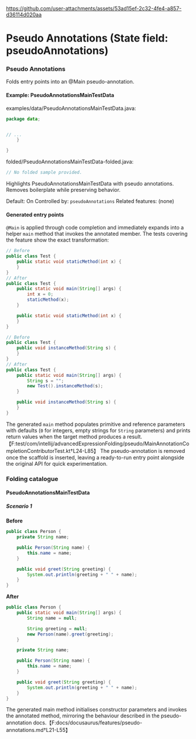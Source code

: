 https://github.com/user-attachments/assets/53ad15ef-2c32-4fe4-a857-d36114d020aa

# Pseudo Annotations (State field: pseudoAnnotations)

### Pseudo Annotations
Folds entry points into an @Main pseudo-annotation.

#### Example: PseudoAnnotationsMainTestData

examples/data/PseudoAnnotationsMainTestData.java:
```java
package data;


// ...
    }

}
```

folded/PseudoAnnotationsMainTestData-folded.java:
```java
// No folded sample provided.
```

Highlights PseudoAnnotationsMainTestData with pseudo annotations.
Removes boilerplate while preserving behavior.

Default: On
Controlled by: `pseudoAnnotations`
Related features: (none)

#### Generated entry points

`@Main` is applied through code completion and immediately expands into a helper `main` method that invokes the annotated member. The tests covering the feature show the exact transformation:

```java
// Before
public class Test {
    public static void staticMethod(int x) {
    }
}
// After
public class Test {
    public static void main(String[] args) {
        int x = 0;
        staticMethod(x);
    }

    public static void staticMethod(int x) {
    }
}
```

```java
// Before
public class Test {
    public void instanceMethod(String s) {
    }
}
// After
public class Test {
    public static void main(String[] args) {
        String s = "";
        new Test().instanceMethod(s);
    }

    public void instanceMethod(String s) {
    }
}
```

The generated `main` method populates primitive and reference parameters with defaults (`0` for integers, empty strings for `String` parameters) and prints return values when the target method produces a result.【F:test/com/intellij/advancedExpressionFolding/pseudo/MainAnnotationCompletionContributorTest.kt†L24-L85】 The pseudo-annotation is removed once the scaffold is inserted, leaving a ready-to-run entry point alongside the original API for quick experimentation.

### Folding catalogue

#### PseudoAnnotationsMainTestData

##### Scenario 1

**Before**
```java
public class Person {
    private String name;

    public Person(String name) {
        this.name = name;
    }

    public void greet(String greeting) {
        System.out.println(greeting + " " + name);
    }
}
```

**After**
```java
public class Person {
    public static void main(String[] args) {
        String name = null;

        String greeting = null;
        new Person(name).greet(greeting);
    }

    private String name;

    public Person(String name) {
        this.name = name;
    }

    public void greet(String greeting) {
        System.out.println(greeting + " " + name);
    }
}
```

The generated main method initialises constructor parameters and invokes the annotated method, mirroring the behaviour described in the pseudo-annotation docs.【F:docs/docusaurus/features/pseudo-annotations.md†L21-L55】
